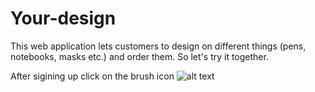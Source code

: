 # Your-design
This web application lets customers to design on different things (pens, notebooks, masks etc.) and order them. So let's try it together.

After sigining up click on the brush icon ![alt text](https://drive.google.com/file/d/1sGmddBWiUpKNZP0HyliBD8WSx6PVdIAs/view?usp=sharing)
